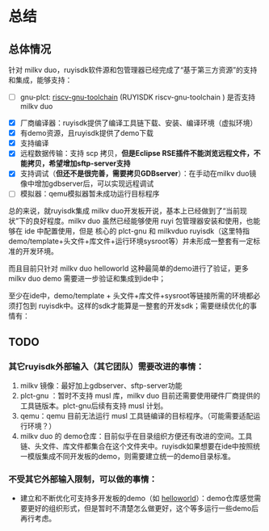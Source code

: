 # 总结

## 总体情况

针对 milkv duo，ruyisdk软件源和包管理器已经完成了“基于第三方资源”的支持和集成，能够支持：

* [ ] gnu-plct: [riscv-gnu-toolchain](https://github.com/ruyisdk/riscv-gnu-toolchain) (RUYISDK riscv-gnu-toolchain ) 是否支持 milkv duo

- [X] 厂商编译器：ruyisdk提供了编译工具链下载、安装、编译环境（虚拟环境）
- [X] 有demo资源，且ruyisdk提供了demo下载
- [X] 支持编译
- [X] 远程数据传输：支持 scp 拷贝，**但是Eclipse RSE插件不能浏览远程文件，不能拷贝，希望增加sftp-server支持**
- [X] 支持调试（**但还不是很完善，需要拷贝GDBserver**）：在手动在milkv duo镜像中增加gdbserver后，可以实现远程调试
- [ ] 模拟器：qemu模拟器暂未成功运行目标程序

总的来说，就ruyisdk集成 milkv duo开发板开说，基本上已经做到了“当前现状”下的良好程度。milkv duo 虽然已经能够使用 ruyi 包管理器安装和使用，也能够在 ide 中配置使用，但是 核心的 plct-gnu 和 milkvduo ruyisdk（这里特指 demo/template+头文件+库文件+运行环境sysroot等）并未形成一整套有一定标准的开发环境。

而且目前只针对 milkv duo helloworld 这种最简单的demo进行了验证，更多milkv duo demo 需要进一步验证和集成到ide中；


至少在ide中，demo/template + 头文件+库文件+sysroot等链接所需的环境都必须打包到 ruyisdk中。这样的sdk才能算是一整套的开发sdk；需要继续优化的事情有：

## TODO

### 其它ruyisdk外部输入（其它团队）需要改进的事情：

1. milkv 镜像：最好加上gdbserver、sftp-server功能
2. plct-gnu ：暂时不支持 musl 库，milkv duo 目前还需要使用硬件厂商提供的工具链版本。plct-gnu后续有支持 musl 计划。
3. qemu：qemu 目前无法运行 musl 工具链编译的目标程序。（可能需要适配运行环境？）
4. milkv duo 的 demo仓库：目前似乎在目录组织方便还有改进的空间。工具链、头文件、库文件都集合在这个文件夹中。ruyisdk如果想要在ide中按照统一模版集成不同开发板的demo，则需要建立统一的demo目录标准。



### 不受其它外部输入限制，可以做的事情：

- 建立和不断优化可支持多开发板的demo（如 [helloworld](https://github.com/xijing21/ruyisdkide-demos)）：demo仓库感觉需要更好的组织形式，但是暂时不清楚怎么做更好，这个等多运行一些demo后再行考虑。
